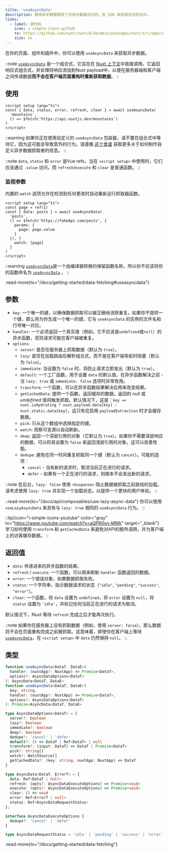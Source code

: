 ```yaml
---
title: 'useAsyncData'
description: 使用异步数据提供了对异步数据访问的，在 SSR 友好组合式的访问。
links:
  - label: 源代码
    icon: i-simple-icons-github
    to: https://github.com/nuxt/nuxt/blob/main/packages/nuxt/src/app/composables/asyncData.ts
    size: xs
---
```


在你的页面、组件和插件中，你可以使用 `useAsyncData` 来获取异步数据。

::note
[`useAsyncData`](/docs/api/composables/use-async-data) 是一个组合式，它旨在在 [Nuxt 上下文](/docs/guide/going-further/nuxt-app#the-nuxt-context)中直接调用。它返回响应式组合式，并处理将响应添加到Nuxt payload中，以便在服务器端和客户端之间传递数据**而不会在客户端页面重构时重新获取数据**。
::

## 使用

```vue [pages/index.vue]
<script setup lang="ts">
const { data, status, error, refresh, clear } = await useAsyncData(
  'mountains',
  () => $fetch('https://api.nuxtjs.dev/mountains')
)
</script>
```

::warning
如果你正在使用自定义的 `useAsyncData` 包装器，请不要在组合式中等待它，因为这可能会导致意外的行为。请遵循 [这个食谱](/docs/guide/recipes/custom-usefetch#custom-usefetch) 获取更多关于如何制作自定义异步数据抓取者的信息。
::

::note
`data`, `status` 和 `error` 是Vue refs，当在 `<script setup>` 中使用时，它们应该通过 `.value` 访问，而 `refresh`/`execute` 和 `clear` 是普通函数。
::

### 监视参数

内置的 `watch` 选项允许在检测到任何更改时自动重新运行抓取器函数。

```vue [pages/index.vue]
<script setup lang="ts">
const page = ref(1)
const { data: posts } = await useAsyncData(
  'posts',
  () => $fetch('https://fakeApi.com/posts', {
    params: {
      page: page.value
    }
  }), {
    watch: [page]
  }
)
</script>
```

::warning
[`useAsyncData`](/docs/api/composables/use-async-data)是一个由编译器转换的保留函数名称，所以你不应该将你的函数命名为 [`useAsyncData`](/docs/api/composables/use-async-data) 。
::

:read-more{to="/docs/getting-started/data-fetching#useasyncdata"}

## 参数

- `key`: 一个唯一的键，以确保数据抓取可以被正确地消除重复。如果你不提供一个键，那么将为你生成一个唯一的键，它与 `useAsyncData` 的实例的文件名和行号唯一对应。
- `handler`: 一个必须返回一个真实值（例如，它不应该是`undefined`或`null`）的异步函数，否则请求可能在客户端被重复。
- `options`:
  - `server`: 是否在服务器上抓取数据（默认为 `true`）。
  - `lazy`: 是否在加载路由后解析组合式，而不是在客户端导航时阻塞（默认为 `false`）。
  - `immediate`: 当设置为 `false` 时，将防止请求立即发出（默认为 `true`）。
  - `default`: 一个工厂函数，用于设置 `data` 的默认值，在异步函数解决之前 - 当 `lazy: true` 或 `immediate: false` 选项时非常有用。
  - `transform`: 一个函数，可以在异步函数结果解决后用来改变结果。
  - `getCachedData`: 提供一个函数，返回缓存的数据。返回的 _null_ 或 _undefined_ 值将触发抓取。默认情况下，这是：`key => nuxt.isHydrating ? nuxt.payload.data[key] : nuxt.static.data[key]`，这只有在启用 `payloadExtraction` 时才会缓存数据。
  - `pick`: 只从这个数组中选择指定的键。
  - `watch`: 观察可变源以自动刷新。
  - `deep`: 返回一个深层引用的对象（它默认为 `true`）。如果你不需要深层响应的数据，可以将其设置为 `false` 来返回浅层引用的对象，这可以改善性能。
  - `dedupe`: 避免在同一时间重复抓取同一个键（默认为 `cancel`）。可能的选项：
    - `cancel` - 当有新的请求时，取消当前正在进行的请求。
    - `defer` - 如果有一个正在进行的请求，则根本不会发出新的请求。

::note
在后台，`lazy: false` 使用 `<Suspense>` 阻止数据被抓取之前路线的加载。请考虑使用 `lazy: true` 并实现一个加载状态，以提供一个更快的用户体验。
::

::read-more{to="/docs/api/composables/use-lazy-async-data"}
你可以使用 `useLazyAsyncData` 来具有与 `lazy: true` 相同的 `useAsyncData` 行为。
::

::tip{icon="i-simple-icons-youtube" color="gray" to="https://www.youtube.com/watch?v=aQPR0xn-MMk" target="_blank"}
学习如何使用 `transform` 和 `getCachedData` 来避免对API的额外调用，并为客户端上的访客缓存数据。
::

## 返回值

- `data`: 传递进来的异步函数的结果。
- `refresh` / `execute`: 一个函数，可以用来刷新 `handler` 函数返回的数据。
- `error`: 一个错误对象，如果数据抓取失败。
- `status`: 一个字符串，指示数据请求的状态（`"idle"`, `"pending"`, `"success"`, `"error"`）。
- `clear`: 一个函数，将 `data` 设置为 `undefined`，将 `error` 设置为 `null`，将 `status` 设置为 `'idle'`，并标记任何当前正在进行的请求为取消。

默认情况下，Nuxt 等待 `refresh` 完成之后才能再次执行。

::note
如果你在服务器上没有抓取数据（例如，使用 `server: false`），那么数据将不会在页面重构完成之前被抓取。这意味着，即使你在客户端上等待 [`useAsyncData`](/docs/api/composables/use-async-data)，在 `<script setup>` 中 `data` 仍然保持 `null`。
::

## 类型

```ts [Signature]
function useAsyncData<DataT, DataE>(
  handler: (nuxtApp?: NuxtApp) => Promise<DataT>,
  options?: AsyncDataOptions<DataT>
): AsyncData<DataT, DataE>
function useAsyncData<DataT, DataE>(
  key: string,
  handler: (nuxtApp?: NuxtApp) => Promise<DataT>,
  options?: AsyncDataOptions<DataT>
): Promise<AsyncData<DataT, DataE>

type AsyncDataOptions<DataT> = {
  server?: boolean
  lazy?: boolean
  immediate?: boolean
  deep?: boolean
  dedupe?: 'cancel' | 'defer'
  default?: () => DataT | Ref<DataT> | null
  transform?: (input: DataT) => DataT | Promise<DataT>
  pick?: string[]
  watch?: WatchSource[]
  getCachedData?: (key: string, nuxtApp: NuxtApp) => DataT
}

type AsyncData<DataT, ErrorT> = {
  data: Ref<DataT | null>
  refresh: (opts?: AsyncDataExecuteOptions) => Promise<void>
  execute: (opts?: AsyncDataExecuteOptions) => Promise<void>
  clear: () => void
  error: Ref<ErrorT | null>
  status: Ref<AsyncDataRequestStatus>
};

interface AsyncDataExecuteOptions {
  dedupe?: 'cancel' | 'defer'
}

type AsyncDataRequestStatus = 'idle' | 'pending' | 'success' | 'error'
```

:read-more{to="/docs/getting-started/data-fetching"}
